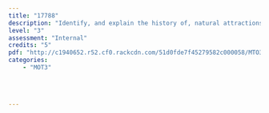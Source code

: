 ```yaml
---
title: "17788"
description: "Identify, and explain the history of, natural attractions and significant sites in tourism Māori"
level: "3"
assessment: "Internal"
credits: "5"
pdf: "http://c1940652.r52.cf0.rackcdn.com/51d0fde7f45279582c000058/MTO3-17788.pdf"
categories:
    - "MOT3"
    
    
    
    
---
```


